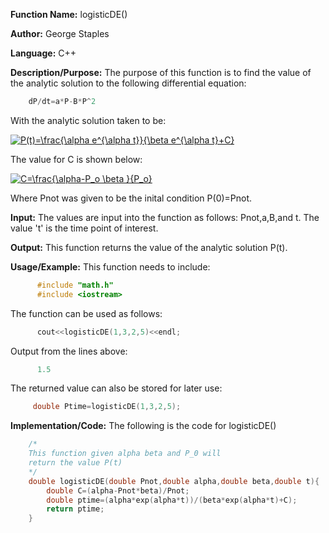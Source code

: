 **Function Name:**           logisticDE()

**Author:** George Staples

**Language:** C++

**Description/Purpose:** The purpose of this function is to find the value of the analytic solution to the following differential
equation:
```c++
    dP/dt=a*P-B*P^2
```    
With the analytic solution taken to be:

<a href="https://www.codecogs.com/eqnedit.php?latex=P(t)=\frac{\alpha&space;e^{\alpha&space;t}}{\beta&space;e^{\alpha&space;t}&plus;C}" target="_blank"><img src="https://latex.codecogs.com/gif.latex?P(t)=\frac{\alpha&space;e^{\alpha&space;t}}{\beta&space;e^{\alpha&space;t}&plus;C}" title="P(t)=\frac{\alpha e^{\alpha t}}{\beta e^{\alpha t}+C}" /></a>

The value for C is shown below:

<a href="https://www.codecogs.com/eqnedit.php?latex=C=\frac{\alpha-P_o&space;\beta&space;}{P_o}" target="_blank"><img src="https://latex.codecogs.com/gif.latex?C=\frac{\alpha-P_o&space;\beta&space;}{P_o}" title="C=\frac{\alpha-P_o \beta }{P_o}" /></a>
    
Where Pnot was given to be the inital condition P(0)=Pnot.

**Input:** The values are input into the function as follows: Pnot,a,B,and t. The value 't' is the time point of interest.

**Output:** This function returns the value of the analytic solution P(t). 

**Usage/Example:**
This function needs to include:
```c++
      #include "math.h"
      #include <iostream>
```
The function can be used as follows:
```c++
      cout<<logisticDE(1,3,2,5)<<endl;
```      
Output from the lines above:
```c++
      1.5
```
The returned value can also be stored for later use:
```c++
     double Ptime=logisticDE(1,3,2,5);
```
**Implementation/Code:** The following is the code for logisticDE()
```c++
    /*
    This function given alpha beta and P_0 will
    return the value P(t)
    */
    double logisticDE(double Pnot,double alpha,double beta,double t){
        double C=(alpha-Pnot*beta)/Pnot;
        double ptime=(alpha*exp(alpha*t))/(beta*exp(alpha*t)+C);
        return ptime;
    }
```
